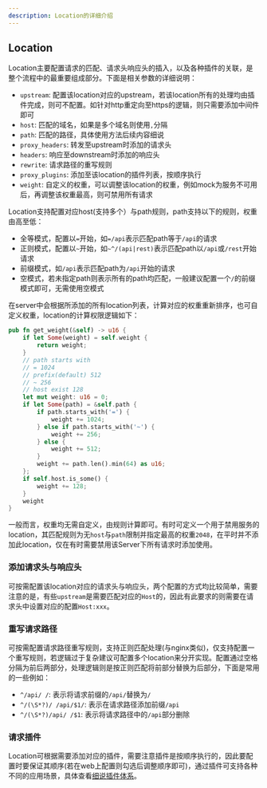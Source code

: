 ```yaml
---
description: Location的详细介绍
---
```


## Location

Location主要配置请求的匹配、请求头响应头的插入，以及各种插件的关联，是整个流程中的最重要组成部分。下面是相关参数的详细说明：

- `upstream`: 配置该location对应的upstream，若该location所有的处理均由插件完成，则可不配置。如针对http重定向至https的逻辑，则只需要添加中间件即可
- `host`: 匹配的域名，如果是多个域名则使用`,`分隔
- `path`: 匹配的路径，具体使用方法后续内容细说
- `proxy_headers`: 转发至upstream时添加的请求头
- `headers`: 响应至downstream时添加的响应头
- `rewrite`: 请求路径的重写规则
- `proxy_plugins`: 添加至该location的插件列表，按顺序执行
- `weight`: 自定义的权重，可以调整该location的权重，例如mock为服务不可用后，再调整该权重最高，则可禁用所有请求

Location支持配置对应host(支持多个）与path规则，path支持以下的规则，权重由高至低：

- 全等模式，配置以`=`开始，如`=/api`表示匹配path等于`/api`的请求
- 正则模式，配置以`~`开始，如`~^/(api|rest)`表示匹配path以`/api`或`/rest`开始请求
- 前缀模式，如`/api`表示匹配path为`/api`开始的请求
- 空模式，若未指定path则表示所有的path均匹配，一般建议配置一个`/`的前缀模式即可，无需使用空模式

在server中会根据所添加的所有location列表，计算对应的权重重新排序，也可自定义权重，location的计算权限逻辑如下：

```rust
pub fn get_weight(&self) -> u16 {
    if let Some(weight) = self.weight {
        return weight;
    }
    // path starts with
    // = 1024
    // prefix(default) 512
    // ~ 256
    // host exist 128
    let mut weight: u16 = 0;
    if let Some(path) = &self.path {
        if path.starts_with('=') {
            weight += 1024;
        } else if path.starts_with('~') {
            weight += 256;
        } else {
            weight += 512;
        }
        weight += path.len().min(64) as u16;
    };
    if self.host.is_some() {
        weight += 128;
    }
    weight
}
```

一般而言，权重均无需自定义，由规则计算即可。有时可定义一个用于禁用服务的location，其匹配规则为无`host`与`path`限制并指定最高的权重`2048`，在平时并不添加此location，仅在有时需要禁用该Server下所有请求时添加使用。

### 添加请求头与响应头

可按需配置该location对应的请求头与响应头，两个配置的方式均比较简单，需要注意的是，有些`upstream`是需要匹配对应的`Host`的，因此有此要求的则需要在请求头中设置对应的配置`Host:xxx`。

### 重写请求路径

可按需配置请求路径重写规则，支持正则匹配处理(与nginx类似)，仅支持配置一个重写规则，若逻辑过于复杂建议可配置多个location来分开实现。配置通过空格分隔为前后两部分，处理逻辑则是按正则匹配将前部分替换为后部分，下面是常用的一些例如：

- `^/api/ /`: 表示将请求前缀的`/api/`替换为`/`
- `^/(\S*?)/ /api/$1/`: 表示在请求路径添加前缀`/api`
- `^/(\S*?)/api/ /$1`: 表示将请求路径中的`/api`部分删除

### 请求插件

Location可根据需要添加对应的插件，需要注意插件是按顺序执行的，因此要配置时要保证其顺序(若在web上配置则勾选后调整顺序即可)，通过插件可支持各种不同的应用场景，具体查看[细说插件体系](./plugin_zh.md)。
